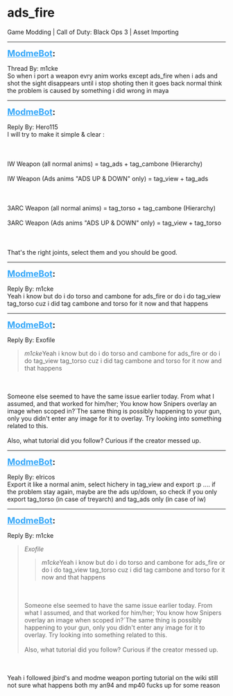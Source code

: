 # ads_fire
Game Modding | Call of Duty: Black Ops 3 | Asset Importing

---
<strong style="font-size: 1.4em;"><span style="text-decoration: underline;text-decoration-color: #34a7f9;"><span style="color:#34a7f9;">ModmeBot</span></span>:</strong>

<p>Thread By: m1cke<br />So when i port a weapon evry anim works except ads_fire when i ads and shot the sight disappears until i stop shoting then it goes back normal think the problem is caused by something i did wrong in maya</p>

---
<strong style="font-size: 1.4em;"><span style="text-decoration: underline;text-decoration-color: #34a7f9;"><span style="color:#34a7f9;">ModmeBot</span></span>:</strong>

<p>Reply By: Hero115<br />I will try to make it simple &amp; clear : <br /><br /><br /><br />IW Weapon (all normal anims) = tag_ads + tag_cambone (Hierarchy)<br /><br />IW Weapon (Ads anims &quot;ADS UP &amp; DOWN&quot; only) = tag_view + tag_ads <br /><br /><br /><br />3ARC Weapon (all normal anims) = tag_torso + tag_cambone (Hierarchy)<br /><br />3ARC Weapon (Ads anims &quot;ADS UP &amp; DOWN&quot; only) = tag_view + tag_torso <br /><br /><br /><br />That&#39;s the right joints, select them and you should be good.</p>

---
<strong style="font-size: 1.4em;"><span style="text-decoration: underline;text-decoration-color: #34a7f9;"><span style="color:#34a7f9;">ModmeBot</span></span>:</strong>

<p>Reply By: m1cke<br />Yeah i know but do i do torso and cambone for ads_fire or do i do tag_view tag_torso cuz i did tag cambone and torso for it now and that happens</p>

---
<strong style="font-size: 1.4em;"><span style="text-decoration: underline;text-decoration-color: #34a7f9;"><span style="color:#34a7f9;">ModmeBot</span></span>:</strong>

<p>Reply By: Exofile<br /><blockquote><em>m1cke</em>Yeah i know but do i do torso and cambone for ads_fire or do i do tag_view tag_torso cuz i did tag cambone and torso for it now and that happens</blockquote><br /><br />Someone else seemed to have the same issue earlier today. From what I assumed, and that worked for him/her; You know how Snipers overlay an image when scoped in?`The same thing is possibly happening to your gun, only you didn&#39;t enter any image for it to overlay. Try looking into something related to this.<br /><br />Also, what tutorial did you follow? Curious if the creator messed up.</p>

---
<strong style="font-size: 1.4em;"><span style="text-decoration: underline;text-decoration-color: #34a7f9;"><span style="color:#34a7f9;">ModmeBot</span></span>:</strong>

<p>Reply By: elricos<br />Export it like a normal anim, select hichery in tag_view and export :p .... if the problem stay again, maybe are the ads up/down, so check if you only export tag_torso (in case of treyarch) and tag_ads only (in case of iw)</p>

---
<strong style="font-size: 1.4em;"><span style="text-decoration: underline;text-decoration-color: #34a7f9;"><span style="color:#34a7f9;">ModmeBot</span></span>:</strong>

<p>Reply By: m1cke<br /><blockquote><em>Exofile</em><blockquote><em>m1cke</em>Yeah i know but do i do torso and cambone for ads_fire or do i do tag_view tag_torso cuz i did tag cambone and torso for it now and that happens</blockquote><br /><br />Someone else seemed to have the same issue earlier today. From what I assumed, and that worked for him/her; You know how Snipers overlay an image when scoped in?`The same thing is possibly happening to your gun, only you didn&#39;t enter any image for it to overlay. Try looking into something related to this.<br /><br />Also, what tutorial did you follow? Curious if the creator messed up.</blockquote><br /><br />Yeah i followed jbird&#39;s and modme weapon porting tutorial on the wiki still not sure what happens both my an94 and mp40 fucks up for some reason</p>
